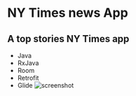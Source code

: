 # NY Times news App
## A top stories NY Times app
* Java
* RxJava
* Room
* Retrofit
* Glide
![screenshot](https://faur4n.github.io/images/project-1.png)

